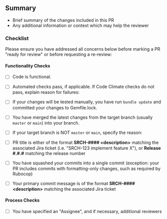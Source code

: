 ## Summary
- Brief summary of the changes included in this PR
- Any additional information or context which may help the reviewer
 
### Checklist
Please ensure you have addressed all concerns below before marking a PR "ready for review" or before requesting a re-review:

#### Functionality Checks

- [ ] Code is functional.

- [ ] Automated checks pass, if applicable. If Code Climate checks do not pass, explain reason for failures:

- [ ] If your changes will be tested manually, you have run `bundle update` and committed your changes to Gemfile.lock.
 
- [ ] You have merged the latest changes from the target branch (usually `master` or `main`) into your branch.
 
- [ ] If your target branch is NOT `master` or `main`, specify the reason:
 
- [ ] PR title is either of the format **SRCH-#### \<description\>** matching the associated Jira ticket (i.e. "SRCH-123 implement feature X"), or **Release #.#.#** matching the release number
 
- [ ] You have squashed your commits into a single commit (exception: your PR includes commits with formatting-only changes, such as required by Rubocop)

- [ ] Your primary commit message is of the format **SRCH-#### \<description\>** matching the associated Jira ticket
 
#### Process Checks

- [ ] You have specified an "Assignee", and if necessary, additional reviewers